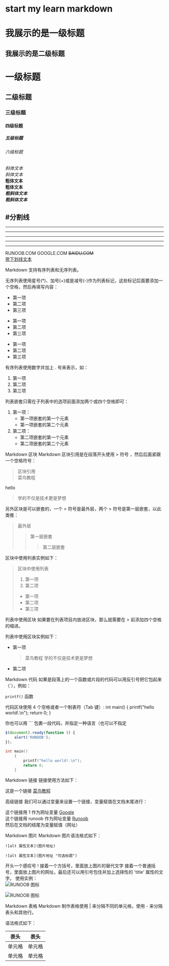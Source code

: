 # start my learn markdown


我展示的是一级标题
=================

我展示的是二级标题
-----------------

# 一级标题
## 二级标题
### 三级标题
#### 四级标题
##### 五级标题
###### 六级标题



*斜体文本*  
_斜体文本_  
**粗体文本**  
__粗体文本__  
***粗斜体文本***  
___粗斜体文本___  

#分割线
------------------
***

* * *

*****

- - -

----------


RUNOOB.COM
GOOGLE.COM
~~BAIDU.COM~~  
<u>带下划线文本</u>


Markdown 支持有序列表和无序列表。

无序列表使用星号(*)、加号(+)或是减号(-)作为列表标记，这些标记后面要添加一个空格，然后再填写内容：
* 第一项
* 第二项
* 第三项

+ 第一项
+ 第二项
+ 第三项

- 第一项
- 第二项
- 第三项

有序列表使用数字并加上 . 号来表示，如：
1. 第一项
2. 第二项
3. 第三项


列表嵌套只需在子列表中的选项前面添加两个或四个空格即可：
1. 第一项：
    - 第一项嵌套的第一个元素
    - 第一项嵌套的第二个元素
2. 第二项：
    - 第二项嵌套的第一个元素
    - 第二项嵌套的第二个元素

Markdown 区块
Markdown 区块引用是在段落开头使用 > 符号 ，然后后面紧跟一个空格符号：
> 区块引用  
> 菜鸟教程

hello  
> 学的不仅是技术更是梦想  

另外区块是可以嵌套的，一个 > 符号是最外层，两个 > 符号是第一层嵌套，以此类推：
> 最外层
> > 第一层嵌套
> > > 第二层嵌套

区块中使用列表实例如下：

> 区块中使用列表
> 1. 第一项
> 2. 第二项
> + 第一项
> + 第二项
> + 第三项


列表中使用区块
如果要在列表项目内放进区块，那么就需要在 > 前添加四个空格的缩进。

列表中使用区块实例如下：
* 第一项
    > 菜鸟教程
    > 学的不仅是技术更是梦想
* 第二项


Markdown 代码
如果是段落上的一个函数或片段的代码可以用反引号把它包起来（`），例如：

`printf()` 函数

代码区块使用 4 个空格或者一个制表符（Tab 键）:
    int main()
    {
        printf("hello world!.\n");
        return 0;
    }

你也可以用 ``` 包裹一段代码，并指定一种语言（也可以不指定
```javascript
$(document).ready(function () {
    alert('RUNOOB');
});
```

```C
int main()
    {
        printf("hello world!.\n");
        return 0;
    }
```


Markdown 链接
链接使用方法如下：

这是一个链接 [菜鸟教程](https://www.runoob.com)


高级链接
我们可以通过变量来设置一个链接，变量赋值在文档末尾进行：

这个链接用 1 作为网址变量 [Google][1]  
这个链接用 runoob 作为网址变量 [Runoob][runoob]  
然后在文档的结尾为变量赋值（网址）

  [1]: http://www.google.com/
  [runoob]: http://www.runoob.com/


Markdown 图片
Markdown 图片语法格式如下：

```text
![alt 属性文本](图片地址)

![alt 属性文本](图片地址 "可选标题")
```
开头一个感叹号 !
接着一个方括号，里面放上图片的替代文字
接着一个普通括号，里面放上图片的网址，最后还可以用引号包住并加上选择性的 'title' 属性的文字。
使用实例：  
![RUNOOB 图标](https://static.jyshare.com/images/runoob-logo.png)

![RUNOOB 图标](https://static.jyshare.com/images/runoob-logo.png "RUNOOB")

Markdown 表格
Markdown 制作表格使用 | 来分隔不同的单元格，使用 - 来分隔表头和其他行。

语法格式如下：

|  表头   | 表头  |
|  ----  | ----  |
| 单元格  | 单元格 |
| 单元格  | 单元格 |